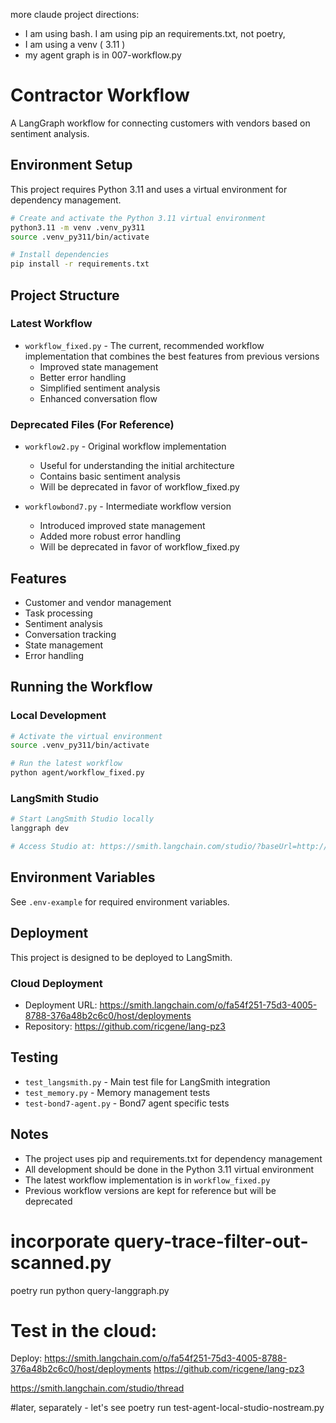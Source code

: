 more claude project directions:
- I am using bash.  I am using pip an requirements.txt, not poetry,
- I am using a venv ( 3.11 )
- my agent graph is in 007-workflow.py


# Contractor Workflow

A LangGraph workflow for connecting customers with vendors based on sentiment analysis.

## Environment Setup

This project requires Python 3.11 and uses a virtual environment for dependency management.

```bash
# Create and activate the Python 3.11 virtual environment
python3.11 -m venv .venv_py311
source .venv_py311/bin/activate

# Install dependencies
pip install -r requirements.txt
```

## Project Structure

### Latest Workflow
- `workflow_fixed.py` - The current, recommended workflow implementation that combines the best features from previous versions
  - Improved state management
  - Better error handling
  - Simplified sentiment analysis
  - Enhanced conversation flow

### Deprecated Files (For Reference)
- `workflow2.py` - Original workflow implementation
  - Useful for understanding the initial architecture
  - Contains basic sentiment analysis
  - Will be deprecated in favor of workflow_fixed.py

- `workflowbond7.py` - Intermediate workflow version
  - Introduced improved state management
  - Added more robust error handling
  - Will be deprecated in favor of workflow_fixed.py

## Features

- Customer and vendor management
- Task processing
- Sentiment analysis
- Conversation tracking
- State management
- Error handling

## Running the Workflow

### Local Development
```bash
# Activate the virtual environment
source .venv_py311/bin/activate

# Run the latest workflow
python agent/workflow_fixed.py
```

### LangSmith Studio
```bash
# Start LangSmith Studio locally
langgraph dev

# Access Studio at: https://smith.langchain.com/studio/?baseUrl=http://127.0.0.1:2024
```

## Environment Variables

See `.env-example` for required environment variables.

## Deployment

This project is designed to be deployed to LangSmith.

### Cloud Deployment
- Deployment URL: https://smith.langchain.com/o/fa54f251-75d3-4005-8788-376a48b2c6c0/host/deployments
- Repository: https://github.com/ricgene/lang-pz3

## Testing

- `test_langsmith.py` - Main test file for LangSmith integration
- `test_memory.py` - Memory management tests
- `test-bond7-agent.py` - Bond7 agent specific tests

## Notes

- The project uses pip and requirements.txt for dependency management
- All development should be done in the Python 3.11 virtual environment
- The latest workflow implementation is in `workflow_fixed.py`
- Previous workflow versions are kept for reference but will be deprecated

# incorporate query-trace-filter-out-scanned.py
poetry run python query-langgraph.py

# Test in the cloud:
Deploy:
   https://smith.langchain.com/o/fa54f251-75d3-4005-8788-376a48b2c6c0/host/deployments
   https://github.com/ricgene/lang-pz3

https://smith.langchain.com/studio/thread


#later, separately - let's see
poetry run test-agent-local-studio-nostream.py